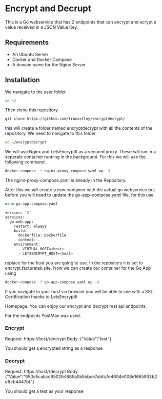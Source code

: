 # Encrypt and Decrupt 
This is a Go webservice that has 2 endpoints that can encrypt and ecrypt a value received in a JSON Value Key.

## Requirements
- An Ubuntu Server
- Docker and Docker Compose
- A domain name for the Nginx Server

## Installation
We navigate to the user folder
```bash
cd ~/
```
Then clone this repository.
```bash
git clone https://github.com/franastley/encryptdecrypt/
```
this will create a folder named encryptdecrypt with all the contents of the repository. We need to navigate to this folder.

```bash
cd ~/encryptdecrypt 
```

We will use Nginx and LetsEncryptIt as a secured proxy. These will run in a seperate container running in the background. For this we will use the following command.

```bash
docker-compose -f nginx-proxy-compose.yaml up -d
```
The nginx-proxy-compose.yaml is already in the Repository. 

After this we will create a new container with the actual go webservice but before you will need to update the go-app-compose.yaml file, for this use
```bash
nano go-app-compose.yaml
```
```bash
version: '2'
services:
  go-web-app:
    restart: always
    build:
      dockerfile: Dockerfile
      context: .
    environment:
      - VIRTUAL_HOST=<host>
      - LETSENCRYPT_HOST=<host>
```
replace <host> for the host you are going to use. In the repository it is set to encrypt.facturatek.site.
Now we can create our container for the Go App using 
```bash 
docker-compose -f go-app-compose.yaml up -d
```
If you navigate to your host via browser you will be able to see with a SSL Certification thanks to LetsEncryptIt 

Homepage. You can enjoy our encrypt and decrypt rest api endpoints.

For the endpoints PostMan was used.
### Encrypt 
Request: https://host//encrypt
Body: {"Value":"test"} 

You should get a encrypted string as a response

### Decrypt 
Request: https://host//decrypt
Body: {"Value":"950e5cabcc9502fe1885a0b5bbce7abfa7e4604e008e1665933b2effcb4447bf"} 

You should get a test as your response
